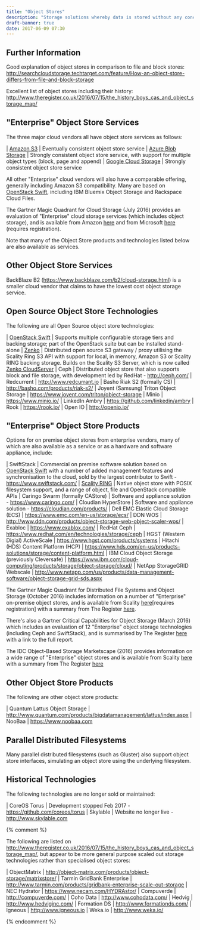 ```yaml
---
title: "Object Stores"
description: "Storage solutions whereby data is stored without any concept of folders or organisational structure, instead being referenced by a unique identifier, allowing for massively parallel and scalable solutions.  Generally access via a REST API, with Amazon S3 the defacto standard, although many also support a range of file based interfaces as well, simulating a file system using the underlying object storage.  Common features include support for multiple storage tiers, storage of custom metadata against data, replication of data for redundancy, and object versioning."
draft-banner: true
date: 2017-06-09 07:30
---
```

## Further Information

Good explanation of object stores in comparison to file and block stores: <http://searchcloudstorage.techtarget.com/feature/How-an-object-store-differs-from-file-and-block-storage>

Excellent list of object stores including their history: <http://www.theregister.co.uk/2016/07/15/the_history_boys_cas_and_object_storage_map/>

## "Enterprise" Object Store Services

The three major cloud vendors all have object store services as follows:
 
| [Amazon S3](/technologies/amazon-s3/) | Eventually consistent object store service
| [Azure Blob Storage](/technologies/microsoft-azure-blob-storage/) | Strongly consistent object store service, with support for multiple object types (block, page and append)
| [Google Cloud Storage](/technologies/google-cloud-storage/) | Strongly consistent object store service

All other "Enterprise" cloud vendors will also have a comparable offering, generally including Amazon S3 compatibility.  Many are based on [OpenStack Swift](/technologies/openstack-swift), including IBM Bluemix Object Storage and Rackspace Cloud Files.

The Gartner Magic Quadrant for Cloud Storage (July 2016) provides an evaluation of "Enterprise" cloud storage services (which includes object storage), and is available from Amazon [here](https://aws.amazon.com/resources/analyst-reports/#Gartner:_Magic_Quadrant_for_Public_Cloud_Storage_Services,_Worldwide) and from Microsoft [here](https://azure.microsoft.com/en-gb/resources/gartner-storage-magic-quadrant/) (requires registration).

Note that many of the Object Store products and technologies listed below are also available as services.

## Other Object Store Services

BackBlaze B2 (<https://www.backblaze.com/b2/cloud-storage.html>) is a smaller cloud vendor that claims to have the lowest cost object storage service.

## Open Source Object Store Technologies

The following are all Open Source object store technologies:

| [OpenStack Swift](/technologies/openstack-swift) | Supports multiple configurable storage tiers and backing storage; part of the OpenStack suite but can be installed stand-alone
| [Zenko](/technologies/zenko/) | Distributed open source S3 gateway / proxy utilising the Scality Ring S3 API with support for local, in memory, Amazon S3 or Scality RING backing storage.  Builds on the Scality S3 Server, which is now called [Zenko CloudServer](/technologies/zenko/cloudserver/) 
| Ceph | Distributed object store that also supports block and file storage, with development led by RedHat - <http://ceph.com/>
| Redcurrent | <http://www.redcurrant.io>
| Basho Riak S2 (formally CS) | <http://basho.com/products/riak-s2/>
| Joyent (Samsung) Triton Object Storage | <https://www.joyent.com/triton/object-storage>
| Minio | <https://www.minio.io/>
| LinkedIn Ambry | <https://github.com/linkedin/ambry>
| Rook | <https://rook.io/>
| Open IO | <http://openio.io/>

## "Enterprise" Object Store Products

Options for on premise object stores from enterprise vendors, many of which are also available as a service or as a hardware and software appliance, include:

| SwiftStack | Commercial on premise software solution based on [OpenStack Swift](/technologies/openstack-swift) with a number of added management features and synchronisation to the cloud, sold by the largest contributor to Swift - <https://www.swiftstack.com/>
| [Scality RING](/technologies/scality-ring/) | Native object store with POSIX filesystem support, and a range of object, file and OpenStack compatible APIs
| Caringo Swarm (formally CAStore) | Software and appliance solution - <https://www.caringo.com/>
| Cloudian HyperStore | Software and appliance solution - <https://cloudian.com/products/>
| Dell EMC Elastic Cloud Storage (ECS) | <https://www.emc.com/en-us/storage/ecs/>
| DDN WOS | <http://www.ddn.com/products/object-storage-web-object-scaler-wos/>
| Exabloc | <https://www.exablox.com/>
| RedHat Ceph | <https://www.redhat.com/en/technologies/storage/ceph>
| HGST (Western Digial) ActiveScale | <https://www.hgst.com/products/systems>
| Hitachi (HDS) Content Platform (HCP) | <https://www.hds.com/en-us/products-solutions/storage/content-platform.html>
| IBM Cloud Object Storage (previously Cleversafe) | <https://www.ibm.com/cloud-computing/products/storage/object-storage/cloud/>
| NetApp StorageGRID Webscale | <http://www.netapp.com/us/products/data-management-software/object-storage-grid-sds.aspx>

The Gartner Magic Quadrant for Distributed File Systems and Object Storage (October 2016) includes information on a number of "Enterprise" on-premise object stores, and is available from Scality [here](http://storage.scality.com/report-gartner-magic-quadrant-storage.html)[requires registration] with a summary from The Register [here](https://www.theregister.co.uk/2016/10/21/gartners_not_scoffing_at_scofs_and_objects/).

There's also a Gartner Critical Capabilities for Object Storage (March 2016) which includes an evaluation of 12 "Enterprise" object storage technologies (including Ceph and SwiftStack), and is summarised by The Register [here](https://www.theregister.co.uk/2016/04/18/gartner_object_storage_rankings/) with a link to the full report.

The IDC Object-Based Storage Marketscape (2016) provides information on a wide range of "Enterprise" object stores and is available from Scality [here](http://storage.scality.com/report-idc-marketscape-object-based-storage.html) with a summary from The Register [here](https://www.theregister.co.uk/2016/12/14/ibms_clever_and_safe_acquisition_gets_it_object_storage_leadership/)

## Other Object Store Products

The following are other object store products:

| Quantum Lattus Object Storage | <http://www.quantum.com/products/bigdatamanagement/lattus/index.aspx>
| NooBaa | <https://www.noobaa.com>

## Parallel Distributed Filesystems

Many parallel distributed filesystems (such as Gluster) also support object store interfaces, simulating an object store using the underlying filesystem.

## Historical Technologies

The following technologies are no longer sold or maintained:

| CoreOS Torus | Development stopped Feb 2017 - <https://github.com/coreos/torus>
| Skylable | Website no longer live - <http://www.skylable.com>

{% comment %}

The following are listed on <http://www.theregister.co.uk/2016/07/15/the_history_boys_cas_and_object_storage_map/>, but appear to be more general purpose scaled out storage technologies rather than specialised object stores:

| ObjectMatrix | <http://object-matrix.com/products/object-storage/matrixstore/>
| Tarmin GridBank Enterprise | <http://www.tarmin.com/products/gridbank-enterprise-scale-out-storage>
| NEC Hydrator | <https://www.necam.com/HYDRAstor/>
| Compuverde | <http://compuverde.com/>
| Coho Data | <http://www.cohodata.com/>
| Hedvig | <http://www.hedviginc.com/>
| Formation DS | <http://www.formationds.com/>
| Igneous | <http://www.igneous.io>
| Weka.io | <http://www.weka.io/>

{% endcomment %}